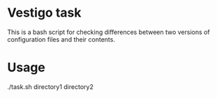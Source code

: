 # Vestigo task
This is a bash script for checking differences between two versions of configuration files and their contents. 

# Usage 
./task.sh directory1 directory2 
